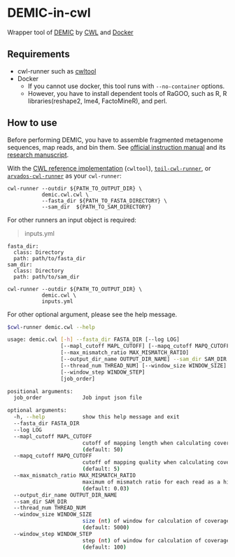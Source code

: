 # DEMIC-in-cwl

Wrapper tool of [DEMIC](https://sourceforge.net/projects/demic/) by [CWL](https://github.com/common-workflow-language/common-workflow-language) and [Docker](https://www.docker.com)

## Requirements

* cwl-runner such as [cwltool](https://github.com/common-workflow-language/cwltool)
* Docker
    * If you cannot use docker, this tool runs with `--no-container` options.
    * However, you have to install dependent tools of RaGOO, such as R, R libraries(reshape2, lme4, FactoMineR), and perl.


## How to use

Before performing DEMIC, you have to assemble fragmented metagenome sequences, map reads, and bin them. See [official instruction manual](https://sourceforge.net/projects/demic/files/) and its [research manuscript](https://www.nature.com/articles/s41592-018-0182-0).

With the [CWL reference implementation](https://github.com/common-workflow-language/cwltool/) (`cwltool`), [`toil-cwl-runner`](https://toil.readthedocs.io/en/latest/running/cwl.html), or [`arvados-cwl-runner`](https://dev.arvados.org/projects/arvados/wiki/Running_Common_Workflow_Language_%28CWL%29_workflows_on_Arvados) as your `cwl-runner`:

```
cwl-runner --outdir ${PATH_TO_OUTPUT_DIR} \
           demic.cwl.cwl \
           --fasta_dir ${PATH_TO_FASTA_DIRECTORY} \
           --sam_dir  ${PATH_TO_SAM_DIRECTORY}
```

For other runners an input object is required:
> inputs.yml
```
fasta_dir:
  class: Directory
  path: path/to/fasta_dir
sam_dir:
  class: Directory
  path: path/to/sam_dir
```

```
cwl-runner --outdir ${PATH_TO_OUTPUT_DIR} \
           demic.cwl \
           inputs.yml
```

For other optional argument, please see the help message.

```sh
$cwl-runner demic.cwl --help

usage: demic.cwl [-h] --fasta_dir FASTA_DIR [--log LOG]
                 [--mapl_cutoff MAPL_CUTOFF] [--mapq_cutoff MAPQ_CUTOFF]
                 [--max_mismatch_ratio MAX_MISMATCH_RATIO]
                 [--output_dir_name OUTPUT_DIR_NAME] --sam_dir SAM_DIR
                 [--thread_num THREAD_NUM] [--window_size WINDOW_SIZE]
                 [--window_step WINDOW_STEP]
                 [job_order]

positional arguments:
  job_order             Job input json file

optional arguments:
  -h, --help            show this help message and exit
  --fasta_dir FASTA_DIR
  --log LOG
  --mapl_cutoff MAPL_CUTOFF
                        cutoff of mapping length when calculating coverages
                        (default: 50)
  --mapq_cutoff MAPQ_CUTOFF
                        cutoff of mapping quality when calculating coverages
                        (default: 5)
  --max_mismatch_ratio MAX_MISMATCH_RATIO
                        maximum of mismatch ratio for each read as a hit
                        (default: 0.03)
  --output_dir_name OUTPUT_DIR_NAME
  --sam_dir SAM_DIR
  --thread_num THREAD_NUM
  --window_size WINDOW_SIZE
                        size (nt) of window for calculation of coverage
                        (default: 5000)
  --window_step WINDOW_STEP
                        step (nt) of window for calculation of coverage
                        (default: 100)
```